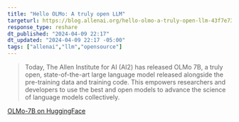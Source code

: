 ```yaml
---
title: "Hello OLMo: A truly open LLM"
targeturl: https://blog.allenai.org/hello-olmo-a-truly-open-llm-43f7e7359222
response_type: reshare
dt_published: "2024-04-09 22:17"
dt_updated: "2024-04-09 22:17 -05:00"
tags: ["allenai","llm","opensource"]
---
```


> Today, The Allen Institute for AI (AI2) has released OLMo 7B, a truly open, state-of-the-art large language model released alongside the pre-training data and training code. This empowers researchers and developers to use the best and open models to advance the science of language models collectively.

[OLMo-7B on HuggingFace](https://huggingface.co/allenai/OLMo-7B)